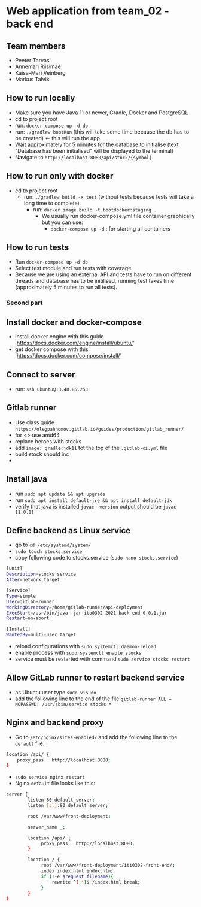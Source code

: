 # Web application from team_02 - back end

## Team members
- Peeter Tarvas
- Annemari Riisimäe
- Kaisa-Mari Veinberg
- Markus Talvik

## How to run locally
- Make sure you have Java 11 or newer, Gradle, Docker and PostgreSQL
- cd to project root
- run: `docker-compose up -d db`
- run: `./gradlew bootRun` (this will take some time because the db has to be created) <- this will run the app
- Wait approximately for 5 minutes for the database to initialise (text "Database has been initialised" will be displayed to the terminal)
- Navigate to `http://localhost:8080/api/stock/{symbol}`

## How to run only with docker

  - cd to project root
    - run: `./gradlew build -x test` (without tests because tests will take a long time to complete)
      - run: `docker image build -t bootdocker:staging .`
        - We usually  run docker-compose.yml file container graphically but you can use:
          - `docker-compose up -d` : for starting all containers

## How to run tests
- Run `docker-compose up -d db`
- Select test module and run tests with coverage
- Because we are using an external API and tests have to run on different threads and database has to be initilised, running test takes time (approximately 5 minutes to run all tests).

### Second part


## Install docker and docker-compose
- install docker engine with this guide 'https://docs.docker.com/engine/install/ubuntu/'
- get docker compose with this 'https://docs.docker.com/compose/install/'


## Connect to server
- run: `ssh ubuntu@13.48.85.253`

## Gitlab runner
- Use class guide `https://olegpahhomov.gitlab.io/guides/production/gitlab_runner/`
- for <> use amd64
- replace heroes with stocks
- add `image: gradle:jdk11` tot the top of the `.gitlab-ci.yml` file
- build stock should inc
- 

## Install java
- run `sudo apt update && apt upgrade`
- run `sudo apt install default-jre && apt install default-jdk`
- verify that java is installed `javac -version` output should be `javac 11.0.11`

## Define backend as Linux service
 - go to `cd /etc/systemd/system/`
 - `sudo touch stocks.service`
 - copy following code to stocks.service (`sudo nano stocks.service`)

```bash
[Unit]
Description=stocks service
After=network.target

[Service]
Type=simple
User=gitlab-runner
WorkingDirectory=/home/gitlab-runner/api-deployment
ExecStart=/usr/bin/java -jar ito0302-2021-back-end-0.0.1.jar
Restart=on-abort

[Install]
WantedBy=multi-user.target
```

 - reload configurations with `sudo systemctl daemon-reload`
 - enable process with `sudo systemctl enable stocks`
 - service must be restarted with command `sudo service stocks restart`


## Allow GitLab runner to restart backend service
 - as Ubuntu user type `sudo visudo`
 - add the following line to the end of the file `gitlab-runner ALL = NOPASSWD: /usr/sbin/service stocks *`


## Nginx and backend proxy

 - Go to `/etc/nginx/sites-enabled/` and add the following line to the `default` file:
```bash
location /api/ {  
    proxy_pass   http://localhost:8080;  
}
```
 - `sudo service nginx restart`
 - Nginx `default` file looks like this:
```bash
server {
        listen 80 default_server;
        listen [::]:80 default_server;

        root /var/www/front-deployment;

        server_name _;

        location /api/ {
             proxy_pass   http://localhost:8080;
        }

        location / {
             root /var/www/front-deployment/iti0302-front-end/;
             index index.html index.htm;
             if (!-e $request_filename){
                 rewrite ^(.*)$ /index.html break;
             }
        }
}
```
